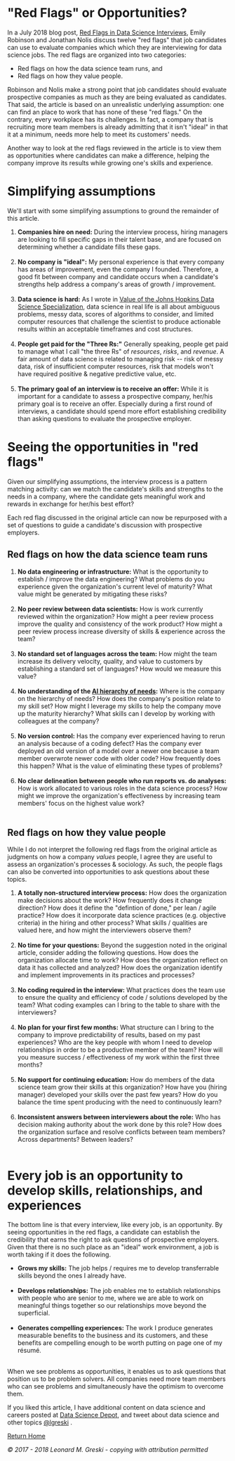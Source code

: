 # "Red Flags" or Opportunities?

In a July 2018 blog post, [Red Flags in Data Science Interviews](http://bit.ly/2MLRXDO), Emily Robinson and Jonathan Nolis discuss twelve "red flags" that job candidates can use to evaluate companies which which they are interviewing for data science jobs. The red flags are organized into two categories:

* Red flags on how the data science team runs, and
* Red flags on how they value people.

Robinson and Nolis make a strong point that job candidates should evaluate prospective companies as much as they are being evaluated as candidates. That said, the article is based on an unrealistic underlying assumption: one can find an place to work that has none of these "red flags." On the contrary, every workplace has its challenges. In fact, a company that is recruiting more team members is already admitting that it isn't "ideal" in that it at a minimum, needs more help to meet its customers' needs.

Another way to look at the red flags reviewed in the article is to view them as opportunities where candidates can make a difference, helping the company improve its results while growing one's skills and experience.

# Simplifying assumptions

We'll start with some simplifying assumptions to ground the remainder of this article.

1. **Companies hire on need:** During the interview process, hiring managers are looking to fill specific gaps in their talent base, and are focused on determining whether a candidate fills these gaps. <br><br>
2. **No company is "ideal":** My personal experience is that every company has areas of improvement, even the company I founded. Therefore, a good fit between company and candidate occurs when a candidate's strengths help address a company's areas of growth / improvement. <br><br>
3. **Data science is hard:** As I wrote in [Value of the Johns Hopkins Data Science Specialization](http://bit.ly/2j3EcCn), data science in real life is all about ambiguous problems, messy data, scores of algorithms to consider, and limited computer resources that challenge the scientist to produce actionable results within an acceptable timeframes and cost structures. <br><br>
4. **People get paid for the "Three Rs:"** Generally speaking, people get paid to manage what I call "the three Rs" of *resources*, *risks*, and *revenue*. A fair amount of data science is related to managing risk -- risk of messy data, risk of insufficient computer resources, risk that models won't have required positive & negative predictive value, etc.<br><br>
5. **The primary goal of an interview is to receive an offer:** While it is important for a candidate to assess a prospective company, her/his primary goal is to receive an offer. Especially during a first round of interviews, a candidate should spend more effort establishing credibility than asking questions to evaluate the prospective employer.

# Seeing the opportunities in "red flags"

Given our simplifying assumptions, the interview process is a pattern matching activity: can we match the candidate's skills and strengths to the needs in a company, where the candidate gets meaningful work and rewards in exchange for her/his best effort?

Each red flag discussed in the original article can now be repurposed with a set of questions to guide a candidate's discussion with prospective employers.

## Red flags on how the data science team runs

1. **No data engineering or infrastructure:** What is the opportunity to establish / improve the data engineering? What problems do you experience given the organization's current level of maturity? What value might be generated by mitigating these risks? <br><br>
2. **No peer review between data scientists:** How is work currently reviewed within the organization? How might a peer review process improve the quality and consistency of the work product? How might a peer review process increase diversity of skills & experience across the team? <br><br>
3. **No standard set of languages across the team:** How might the team increase its delivery velocity, quality, and value to customers by establishing a standard set of languages? How would we measure this value? <br><br>
4. **No understanding of the [AI hierarchy of needs](http://bit.ly/2KMQsof):** Where is the company on the hierarchy of needs? How does the company's position relate to my skill set? How might I leverage my skills to help the company move up the maturity hierarchy? What skills can I develop by working with colleagues at the company? <br><br>
5. **No version control:** Has the company ever experienced having to rerun an analysis because of a coding defect? Has the company ever deployed an old version of a model over a newer one because a team member overwrote newer code with older code? How frequently does this happen? What is the value of eliminating these types of problems?<br><br>
6. **No clear delineation between people who run reports vs. do analyses:** How is work allocated to various roles in the data science process? How might we improve the organization's effectiveness by increasing team members' focus on the highest value work?  <br><br>

## Red flags on how they value people

While I do not interpret the following red flags from the original article as judgments on how a company *values* people, I agree they are useful to assess an organization's processes & sociology. As such, the people flags can also be converted into opportunities to ask questions about these topics.

1. **A totally non-structured interview process:** How does the organization make decisions about the work? How frequently does it change direction? How does it define the "defintion of done," per lean / agile practice? How does it incorporate data science practices (e.g. objective criteria) in the hiring and other process? What skills / qualities are valued here, and how might the interviewers observe them?<br><br>
2. **No time for your questions:** Beyond the suggestion noted in the original article, consider adding the following questions. How does the organization allocate time to work? How does the organization reflect on data it has collected and analyzed? How does the organization identify and implement improvements in its practices and processes?<br><br>
3. **No coding required in the interview:** What practices does the team use to ensure the quality and efficiency of code / solutions developed by the team? What coding examples can I bring to the table to share with the interviewers?<br><br>
4. **No plan for your first few months:** What structure can I bring to the company to improve predictability of results, based on my past experiences? Who are the key people with whom I need to develop relationships in order to be a productive member of the team? How will you measure success / effectiveness of my work within the first three months? <br><br>
5. **No support for continuing education:** How do members of the data science team grow their skills at this organization? How have you (hiring manager) developed your skills over the past few years? How do you balance the time spent producing with the need to continuously learn? <br><br>
6. **Inconsistent answers between interviewers about the role:** Who has decision making authority about the work done by this role? How does the organization surface and resolve conflicts between team members? Across departments? Between leaders? <br><br>  

# Every job is an opportunity to develop skills, relationships, and experiences

The bottom line is that every interview, like every job, is an opportunity. By seeing opportunities in the red flags, a candidate can establish the credibility that earns the right to ask questions of prospective employers. Given that there is no such place as an "ideal" work environment, a job is worth taking if it does the following.

* **Grows my skills:** The job helps / requires me to develop transferrable skills beyond the ones I already have.<br><br>
* **Develops relationships:** The job enables me to establish relationships with people who are senior to me, where we are able to work on meaningful things together so our relationships move beyond the superficial.<br><br>
* **Generates compelling experiences:** The work I produce generates measurable benefits to the business and its customers, and these benefits are compelling enough to be worth putting on page one of my résumé.<br><br>

When we see problems as opportunities, it enables us to ask questions that position us to be problem solvers. All companies need more team members who can see problems and simultaneously have the optimism to overcome them.

If you liked this article, I have additional content on data science and careers posted at [Data Science Depot](http://bit.ly/2ouaZTF), and tweet about data science and other topics [@lgreski](https://twitter.com/lgreski) .

[Return Home](http://bit.ly/2ouaZTF)

*© 2017 - 2018 Leonard M. Greski - copying with attribution permitted*
